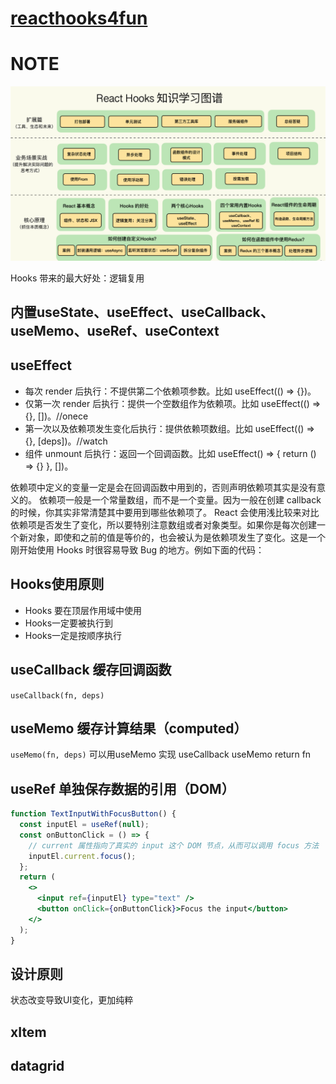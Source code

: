 # [reacthooks4fun](https://shonesinglone.github.io/reacthooks4fun/)

# NOTE

![hooks学习只是图谱](./public/a.png)

Hooks 带来的最大好处：逻辑复用

## 内置useState、useEffect、useCallback、useMemo、useRef、useContext

## useEffect

- 每次 render 后执行：不提供第二个依赖项参数。比如
useEffect(() => {})。
- 仅第一次 render 后执行：提供一个空数组作为依赖项。比如
useEffect(() => {}, [])。//onece
- 第一次以及依赖项发生变化后执行：提供依赖项数组。比如
useEffect(() => {}, [deps])。//watch
- 组件 unmount 后执行：返回一个回调函数。比如
useEffect() => { return () => {} }, [])。

依赖项中定义的变量一定是会在回调函数中用到的，否则声明依赖项其实是没有意义的。
依赖项一般是一个常量数组，而不是一个变量。因为一般在创建 callback 的时候，你其实非常清楚其中要用到哪些依赖项了。
React 会使用浅比较来对比依赖项是否发生了变化，所以要特别注意数组或者对象类型。如果你是每次创建一个新对象，即使和之前的值是等价的，也会被认为是依赖项发生了变化。这是一个刚开始使用 Hooks 时很容易导致 Bug 的地方。例如下面的代码：

## Hooks使用原则

- Hooks 要在顶层作用域中使用
- Hooks一定要被执行到
- Hooks一定是按顺序执行

## useCallback 缓存回调函数

`useCallback(fn, deps)`

## useMemo 缓存计算结果（computed）

`useMemo(fn, deps)`
可以用useMemo 实现 useCallback
useMemo return fn

## useRef 单独保存数据的引用（DOM）

```jsx
function TextInputWithFocusButton() {
  const inputEl = useRef(null);
  const onButtonClick = () => {
    // current 属性指向了真实的 input 这个 DOM 节点，从而可以调用 focus 方法
    inputEl.current.focus();
  };
  return (
    <>
      <input ref={inputEl} type="text" />
      <button onClick={onButtonClick}>Focus the input</button>
    </>
  );
}
```

## 设计原则

状态改变导致UI变化，更加纯粹

## xItem

## datagrid
